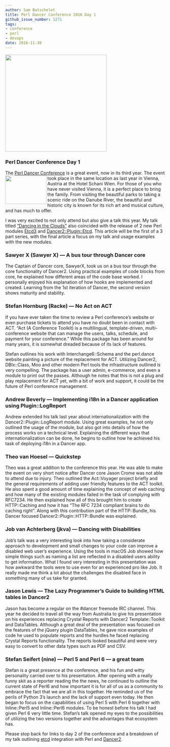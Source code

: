 ```yaml
---
author: Sam Batschelet
title: Perl Dancer Conference 2016 Day 1
github_issue_number: 1271
tags:
- conference
- perl
- devops
date: 2016-11-30
---
```


<img border="0" height="306" src="/blog/2016/11/perl-dancer-conference-2016-day-1/image-0.jpeg" width="320"/>

### Perl Dancer Conference Day 1

The [Perl Dancer Conference](https://perl.dance/) is a great event, now in its third year. <img align="left" border="0" height="90" src="/blog/2016/11/perl-dancer-conference-2016-day-1/image-1.png" width="130"/> The event took place in the same location as last year in Vienna, Austria at the Hotel Schani Wien. For those of you who have never visited Vienna, it is a perfect place to bring the family. From visiting the beautiful parks to taking a scenic ride on the Danube River, the beautiful and historic city is known for its rich art and musical culture, and has much to offer.

I was very excited to not only attend but also give a talk this year. My talk titled [“Dancing in the Clouds”](https://www.perl.dance/talks/45-dancing-in-the-clouds) also coincided with the release of 2 new Perl modules [Etcd3](https://metacpan.org/pod/Etcd3) and [Dancer2::Plugin::Etcd](https://metacpan.org/pod/Dancer2::Plugin::Etcd). This article will be the first of a 3 part series, with the final article a focus on my talk and usage examples with the new modules.

### Sawyer X (Sawyer X) — A bus tour through Dancer core

The Captain of Dancer core, SawyerX, took us on a bus tour through the core functionality of Dancer2. Using practical examples of code blocks from core, he explained how different areas of the code base worked. I personally enjoyed his explanation of how hooks are implemented and created. Learning from the 1st iteration of Dancer, the second version shows maturity and stability.

### Stefan Hornburg (Racke) — No Act on ACT

If you have ever taken the time to review a Perl conference’s website or even purchase tickets to attend you have no doubt been in contact with ACT. “Act (A Conference Toolkit) is a multilingual, template-driven, multi-conference website that can manage the users, talks, schedule, and payment for your conference.” While this package has been around for many years, it is somewhat dreaded because of its lack of features.

Stefan outlines his work with Interchange6::Schema and the perl.dance website painting a picture of the replacement for ACT. Utilizing Dancer2, DBIx::Class, Moo and other modern Perl tools the infrastructure outlined is very compelling. The package has a user admin, e-commerce, and even a module to print out the passes. Although he notes that this is not a plug and play replacement for ACT yet, with a bit of work and support, it could be the future of Perl conference management.

### Andrew Beverly — Implementing i18n in a Dancer application using Plugin::LogReport

Andrew extended his talk last year about internationalization with the Dancer2::Plugin::LogReport module. Using great examples, he not only outlined the usage of the module, but also got into details of how the process works on a technical level. Explaining the different ways that internationalization can be done, he begins to outline how he achieved his task of deploying i18n in a Dancer app.

### Theo van Hoesel — Quickstep

Theo was a great addition to the conference this year. He was able to make the event on very short notice after Dancer core Jason Crome was not able to attend due to injury. Theo outlined the Act::Voyager project briefly and the general requirements of adding user friendly features to the ACT toolkit. He also spent a good amount of time explaining the concept of web caching and how many of the existing modules failed in the task of complying with RFC7234. He then explained how all of this brought him to create HTTP::Caching and how it has “The RFC 7234 compliant brains to do caching right”. Along with this contribution part of the HTTP::Bundle, his Dancer focused Dancer2::Plugin::HTTP::Bundle was explained.

### Job van Achterberg (jkva) — Dancing with Disabilities

Job’s talk was a very interesting look into how taking a considerate approach to development and small changes to your code can improve a disabled web user’s experience. Using the tools in macOS Job showed how simple things such as naming a list are reflected in a disabled users ability to get information. What I found very interesting in this presentation was how awkward the tools were to use even for an experienced pro like Job. It really made me think a lot about the challenges the disabled face in something many of us take for granted.

### Jason Lewis — The Lazy Programmer’s Guide to building HTML tables in Dancer2

Jason has become a regular on the #dancer freenode IRC channel. This year he decided to travel all the way from Australia to give his presentation on his experiences replacing Crystal Reports with Dancer2 Template::Toolkit and DataTables. Although a great deal of the presentation was focused on the features of the jQuery plugin DataTables, he gave nice examples of code he used to populate reports and the hurdles he faced replacing Crystal Reports functionality. The reports looked beautiful and were very easy to convert to other data types such as PDF and CSV.

### Stefan Seifert (nine) — Perl 5 and Perl 6 — a great team

Stefan is a great presence at the conference, and his fun and witty personality carried over to his presentation. After opening with a really funny skit as a reporter reading the the news, he continued to outline the current state of Perl6 and how important it is for all of us as a community to embrace the fact that we are all in this together. He reminded us of the perils of Python 3’s launch and the lack of support even today. He then began to focus on the capabilities of using Perl 5 with Perl 6 together with Inline::Perl5 and Inline::Perl6 modules. To be honest before his talk I had given Perl 6 very little time. Stefan’s talk opened my eyes to the possibilities of utilizing the two versions together and the advantages that ecosystem has.

Please stop back for links to day 2 of the conference and a breakdown of my talk outlining [etcd](https://coreos.com/etcd/) integration with Perl and [Dancer2](https://perldancer.org/).
